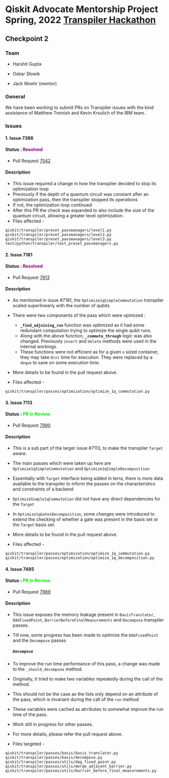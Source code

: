 # Qiskit Advocate Mentorship Project Spring, 2022 [Transpiler Hackathon](https://github.com/QAMP-Spring-2022-Transpiler-Hackathon)

## Checkpoint 2

### Team

* Harshit Gupta

* Oskar Słowik

* Jack Woehr (mentor)

### General

We have been working to submit PRs on Transpiler issues with the kind assistance of Matthew Treinish and Kevin Krsulich of the IBM team.

### Issues

#### 1. Issue 7386

#### Status : <font color ='purple'> Resolved </font> 
- Pull Request [7542](https://github.com/Qiskit/qiskit-terra/pull/7542)

#### Description
- This issue required a change in how the transpiler decided to stop its optimization loop
- Previously if the depth of a quantum circuit was constant after an optimization pass, then the transpiler stopped its operations
- If not, the optimization loop continued
- After this PR the check was expanded to also include the size of the quantum circuit, allowing a greater level optimization.
- Files affected - 
```
qiskit/transpiler/preset_passmanagers/level1.py
qiskit/transpiler/preset_passmanagers/level2.py
qiskit/transpiler/preset_passmanagers/level3.py
test/python/transpiler/test_preset_passmanagers.py
```

#### 2. Issue 7181 

#### Status : <font color ='purple'> Resolved </font> 
- Pull Request [7913](https://github.com/Qiskit/qiskit-terra/pull/7913)

#### Description
- As mentioned in issue #7181, the `Optimize1qSimpleCommutation` transpiler scaled superlinearly with the number of qubits
- There were two components of the pass which were optmized :
  - <b>`_find_adjoining_run`</b> function was optimized as it had some redundant computation trying to optimize the single qubit runs.
  - Along with the above function, <b>`_commute_through`</b> logic was also changed. Previously `insert` and `delete` methods were used in the internal workings. 
  - These functions were not efficient as for a given `n` sized container, they may take `O(n)` time for execution. They were replaced by a `deque` to save on some execution time. 
- More details to be found in the pull request above.

- Files affected - 
```
qiskit/transpiler/passes/optimization/optimize_1q_commutation.py
```



#### 3. Issue 7113  

#### Status : <font color ='ligreen'> PR In Review </font> 
- Pull Request [7990](https://github.com/Qiskit/qiskit-terra/pull/7990)

#### Description
- This is a sub part of the larger issue #7113, to make the transpiler `Target` aware.
- The main passes which were taken up here are `Optimize1qSimpleCommutation` and `Optimize1qSimpleDecomposition`
- Essentially with `Target` interface being added in terra, there is more data available to the transpiler to inform the passes on the characteristics and constraints of a backend 
- `OptimizeSimple1qCommutation` did not have any direct dependencies for the `Target` 
- In `Optimize1qGatesDecomposition`, some changes were introduced to extend the checking of whether a gate was present in the basis set or the `Target` basis set.
- More details to be found in the pull request above.

- Files affected - 
```
qiskit/transpiler/passes/optimization/optimize_1q_commutation.py
qiskit/transpiler/passes/optimization/optimize_1q_decomposition.py
```



#### 4. Issue 7485 

#### Status : <font color ='ligreen'> PR In Review </font> 
- Pull Request [7989](https://github.com/Qiskit/qiskit-terra/pull/7989)

#### Description
- This issue exposes the memory leakage present in `BasisTranslator`, `DAGFixedPoint`, `BarrierBeforeFinalMeasurements` and `Decompose` transpiler passes.
- Till now, some progress has been made to optimize the `DAGFixedPoint` and the `Decompose` passes
  ##### `Decompose`
- To improve the run time performance of this pass, a change was made to the `_should_decompose` method. 
- Originally, it tried to make two variables repeatedly during the call of the method.
- This should not be the case as the lists only depend on an attribute of the pass, which is invariant during the call of the `run` method
- These variables were cached as atrributes to somewhat improve the run time of the pass.
- Work still in progress for other passes.
- For more details, please refer the pull request above.

- Files targeted - 
```
qiskit/transpiler/passes/basis/basis_translator.py
qiskit/transpiler/passes/basis/decompose.py
qiskit/transpiler/passes/utils/dag_fixed_point.py
qiskit/transpiler/passes/utils/merge_adjacent_barrier.py
qiskit/transpiler/passes/utils/barrier_before_final_measurements.py
```







